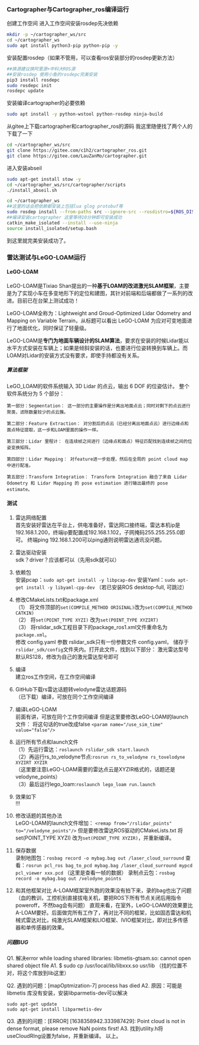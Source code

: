### Cartographer与Cartographer_ros编译运行
创建工作空间 进入工作空间安装rosdep先决依赖
```sh
mkdir -p ~/cartographer_ws/src 
cd ~/cartographer_ws
sudo apt install python3-pip python-pip -y
```
安装配置rosdep（如果不管用，可以查看ros安装部分的rosdep更新方法）
```sh
##换源建议换阿里源+中科大ROS源
##安装rosdep 使用小鱼的rosdepc完美安装
pip3 install rosdepc
sudo rosdepc init
rosdepc update
```
安装编译cartographer的必要依赖
```sh
sudo apt install -y python-wstool python-rosdep ninja-build 
```
从gitee上下载cartographer和cartographer_ros的源码 我这里随便找了两个人的下载了一下
```sh
cd ~/cartographer_ws/src 
git clone https://gitee.com/c1h2/cartographer_ros.git
git clone https://gitee.com/LauZanMo/cartographer.git
```
进入安装abseil
```sh
sudo apt-get install stow -y
cd ~/cartographer_ws/src/cartographer/scripts
./install_abseil.sh

cd ~/cartographer_ws
##这里的话会把依赖都安装上包括lua glog protobuf等
sudo rosdep install --from-paths src --ignore-src --rosdistro=${ROS_DISTRO} -y
##编译安装cartographer 这里等待10分钟即可安装成功
catkin_make_isolated --install --use-ninja
source install_isolated/setup.bash
```
到这里就完美安装成功了。

### 雷达测试与LeGO-LOAM运行

#### LeGO-LOAM
LeGO-LOAM是Tixiao Shan提出的⼀种**基于LOAM的改进激光SLAM框架**，主要是为了实现小车在多变地形下的定位和建图，其针对前端和后端都做了⼀系列的改进。目前已在台架上测试成功！

LeGO-LOAM全称为：Lightweight and Groud-Optimized Lidar Odometry and Mapping on Variable Terrain，从标题可以看出 LeGO-LOAM 为应对可变地面进行了地面优化，同时保证了轻量级。

LeGO-LOAM是**专门为地面车辆设计的SLAM算法**，要求在安装的时候Lidar能以水平方式安装在车辆上；如果是倾斜安装的话，也要进行位姿转换到车辆上。而LOAM对Lidar的安装方式没有要求，即使手持都没有关系。

##### 算法框架
LeGO_LOAM的软件系统输入 3D Lidar 的点云，输出 6 DOF 的位姿估计。
整个软件系统分为 5 个部分：
```
第一部分：Segmentation： 这一部分的主要操作是分离出地面点云；同时对剩下的点云进行聚类，滤除数量较少的点云簇。

第二部分：Feature Extraction： 对分割后的点云（已经分离出地面点云）进行边缘点和面点特征提取，这一步和LOAM里面的操作一样。

第三部分：Lidar 里程计： 在连续帧之间进行（边缘点和面点）特征匹配找到连续帧之间的位姿变换矩阵。

第四部分：Lidar Mapping： 对feature进一步处理，然后在全局的 point cloud map 中进行配准。

第五部分：Transform Integration： Transform Integration 融合了来自 Lidar Odometry 和 Lidar Mapping 的 pose estimation 进行输出最终的 pose estimate。
```

#### 测试
1. 雷达网络配置		
首先安装好雷达在平台上，供电准备好，雷达网口接终端，雷达本机ip是192.168.1.200，终端ip要配置成192.168.1.102，子网掩码255.255.255.0即可。
终端ping 192.168.1.200可以ping通则说明雷达通讯没问题。

2. 雷达驱动安装		
sdk？driver？应该都可以（先用sdk就可以）

3. 依赖包		
安装pcap：`sudo apt-get install -y libpcap-dev`
安装Yaml：`sudo apt-get install -y libyaml-cpp-dev` （若已安装ROS desktop-full, 可跳过）

4. 修改CMakeLists.txt和package.xml		
（1） 将文件顶部的`set(COMPILE_METHOD ORIGINAL)`改为`set(COMPILE_METHOD CATKIN)`		
（2） 将`set(POINT_TYPE XYZI)` 改为`set(POINT_TYPE XYZIRT)`		
（3） 将rslidar_sdk工程目录下的package_ros1.xml文件重命名为`package.xml`。		
   		修改 config.yaml 参数
rslidar_sdk只有一份参数文件 config.yaml， 储存于`rslidar_sdk/config`文件夹内。打开此文件，找到以下部分：
激光雷达型号默认RS128，修改为自己的激光雷达型号即可

5. 编译		
建立ros工作空间，在工作空间编译

6. GitHub下载rs雷达话题转velodyne雷达话题源码		
（已下载）编译，可放在同个工作空间编译

7. 编译LeGO-LOAM			
前面有讲，可放在同个工作空间编译
但是这里要修改LeGO-LOAM的launch文件：
将这句话的true改成false
`<param name="/use_sim_time" value="false"/>`

8. 运行所有节点和launch文件		
（1）先运行雷达：`roslaunch rslidar_sdk start.launch`		
（2）再运行rs_to_velodyne节点:`rosrun rs_to_velodyne rs_tovelodyne XYZIRT XYZIR `		
（这里要注意LeGO-LOAM需要的雷达点云是XYZIR格式的，话题还是velodyne_points）		
（3）最后运行lego_loam:`roslaunch lego_loam run.launch`		

9. 效果如下		
!!!

10. 修改话题的其他办法		
LeGO-LOAM的launch文件增加：
`<remap from="/rslidar_points" to="/velodyne_points"/>`
但是要修改雷达ROS驱动的CMakeLists.txt
将set(POINT_TYPE XYZI) 改为`set(POINT_TYPE XYZIR)`，并重新编译。

11. 保存数据		
录制地图包：`rosbag record -o mybag.bag out /laser_cloud_surround`
查看：`rosrun pcl_ros bag_to_pcd mybag.bag /laser_cloud_surround mypcd`
`pcl_viewer xxx.pcd` （这里是查看一帧的数据）
录制点云包：`rosbag record -o mybag.bag out /velodyne_points`

12. 和其他框架对比
A-LOAM框架室外跑的效果没有拍下来，录的bag也出了问题（血的教训，工控机别直接拔电关机，要把ROS下所有节点关闭后用指令poweroff，不然bag会有问题）
直观来看，在室外，LeGO-LOAM的效果要比A-LOAM要好。后面做完所有工作了，再对比不同的框架，比如固态雷达和机械式雷达对比，纯激光SLAM框架和LIO框架、lVIO框架对比，即对比多传感器和单传感器的效果。

##### 问题BUG
Q1. 解决error while loading shared libraries: libmetis-gtsam.so: cannot open shared object file
A1. $ sudo cp /usr/local/lib/libxxx.so usr/lib （找的位置不对，将这个库放到lib这里）

Q2. 遇到的问题：[mapOptmization-7] process has died
A2. 原因：可能是libmetis 库没有安装，安装libparmetis-dev可以解决
```
sudo apt-get update
sudo apt-get install libparmetis-dev
```
Q3. 遇到的问题：[ERROR] [1638358942.333987429]: Point cloud is not in dense format, please remove NaN points first!
A3. 找到utility.h将useCloudRIng设置为false，并重新编译。
以上。